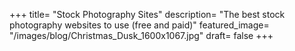 +++
title= "Stock Photography Sites"
description= "The best stock photography websites to use (free and paid)"
featured_image= "/images/blog/Christmas_Dusk_1600x1067.jpg"
draft= false
+++